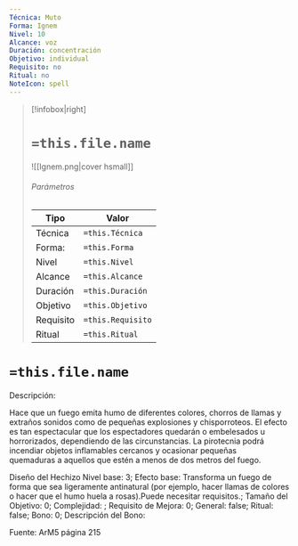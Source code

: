 ```yaml
---
Técnica: Muto
Forma: Ignem
Nivel: 10
Alcance: voz 
Duración: concentración  
Objetivo: individual
Requisito: no
Ritual: no
NoteIcon: spell
---
```


> [!infobox|right]
> # `=this.file.name`
> ![[Ignem.png|cover hsmall]]
> ###### Parámetros
> Tipo |  Valor |
> ---|---|
> Técnica  | `=this.Técnica`  |
> Forma: | `=this.Forma`  |
> Nivel | `=this.Nivel`  |
> Alcance | `=this.Alcance` |
> Duración | `=this.Duración` |
> Objetivo | `=this.Objetivo` |
> Requisito | `=this.Requisito` |
> Ritual | `=this.Ritual` |

# `=this.file.name`
Descripción: <p>Hace que un fuego emita humo de diferentes colores, chorros de llamas y extraños sonidos como de pequeñas explosiones y chisporroteos. El efecto es tan espectacular que los espectadores quedarán o embelesados u horrorizados, dependiendo de las circunstancias. La pirotecnia podrá incendiar objetos inflamables cercanos y ocasionar pequeñas quemaduras a aquellos que estén a menos de dos metros del fuego.</p>

Diseño del Hechizo
Nivel base: 3; Efecto base: Transforma un fuego de forma que sea ligeramente antinatural (por ejemplo, hacer llamas de colores o hacer que el humo huela a rosas).Puede necesitar requisitos.;  Tamaño del Objetivo: 0; Complejidad: ; Requisito de Mejora: 0; General: false; Ritual: false; Bono: 0; Descripción del Bono: 

Fuente: ArM5 página 215